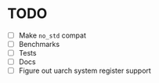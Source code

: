 # TODO
- [ ] Make `no_std` compat
- [ ] Benchmarks
- [ ] Tests
- [ ] Docs
- [ ] Figure out uarch system register support
